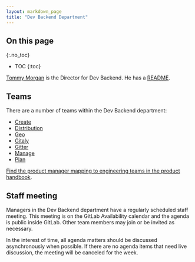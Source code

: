 ```yaml
---
layout: markdown_page
title: "Dev Backend Department"
---
```


## On this page
{:.no_toc}

- TOC
{:toc}

[Tommy Morgan](https://gitlab.com/tommy.morgan/index.html.md) is the Director for Dev Backend.
He has a [README](https://github.com/daijapan/test/tree/master/engineering/dev-backend/director/index.html.md).

## Teams

There are a number of teams within the Dev Backend department:

* [Create](https://github.com/daijapan/test/tree/master/engineering/dev-backend/create/index.html.md)
* [Distribution](https://github.com/daijapan/test/tree/master/engineering/dev-backend/distribution/index.html.md)
* [Geo](https://github.com/daijapan/test/tree/master/engineering/dev-backend/geo/index.html.md)
* [Gitaly](https://github.com/daijapan/test/tree/master/engineering/dev-backend/gitaly/index.html.md)
* [Gitter](https://github.com/daijapan/test/tree/master/engineering/dev-backend/gitter/index.html.md)
* [Manage](https://github.com/daijapan/test/tree/master/engineering/dev-backend/manage/index.html.md)
* [Plan](https://github.com/daijapan/test/tree/master/engineering/dev-backend/plan/index.html.md)

[Find the product manager mapping to engineering teams in the product handbook](https://github.com/daijapan/test/tree/master/product/index.html.md).

## Staff meeting

Managers in the Dev Backend department have a regularly scheduled staff meeting.
This meeting is on the GitLab Availability calendar and the agenda is public
inside GitLab. Other team members may join or be invited as necessary.

In the interest of time, all agenda matters should be discussed asynchronously
when possible. If there are no agenda items that need live discussion, the
meeting will be canceled for the week.
